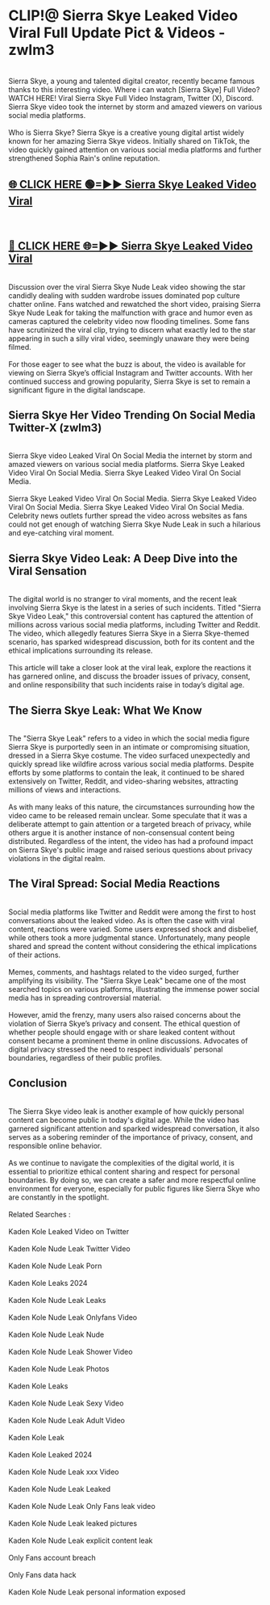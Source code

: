 # CLIP!@ Sierra Skye Leaked Video Viral Full Update Pict & Videos - zwlm3
<br>
Sierra Skye, a young and talented digital creator, recently became famous thanks to this interesting video. Where i can watch [Sierra Skye] Full Video? WATCH HERE! Viral Sierra Skye Full Video Instagram, Twitter (X), Discord. Sierra Skye video took the internet by storm and amazed viewers on various social media platforms.
<br><br>
Who is Sierra Skye? Sierra Skye is a creative young digital artist widely known for her amazing Sierra Skye videos. Initially shared on TikTok, the video quickly gained attention on various social media platforms and further strengthened Sophia Rain's online reputation.
<br>
<h2><a href="https://bestclip.site?title=Sierra_Skye">🌐 CLICK HERE 🟢=►► Sierra Skye Leaked Video Viral</a></h2>
<br>
<h2><a href="https://bestclip.site?title=Sierra_Skye">🔴 CLICK HERE 🌐=►► Sierra Skye Leaked Video Viral</a></h2>
<br>
Discussion over the viral Sierra Skye Nude Leak video showing the star candidly dealing with sudden wardrobe issues dominated pop culture chatter online. Fans watched and rewatched the short video, praising Sierra Skye Nude Leak for taking the malfunction with grace and humor even as cameras captured the celebrity video now flooding timelines. Some fans have scrutinized the viral clip, trying to discern what exactly led to the star appearing in such a silly viral video, seemingly unaware they were being filmed.
<br><br>
For those eager to see what the buzz is about, the video is available for viewing on Sierra Skye’s official Instagram and Twitter accounts. With her continued success and growing popularity, Sierra Skye is set to remain a significant figure in the digital landscape.
<br>
<h2>Sierra Skye Her Video Trending On Social Media Twitter-X (zwlm3)</h2>
<br>
Sierra Skye video Leaked Viral On Social Media the internet by storm and amazed viewers on various social media platforms. Sierra Skye Leaked Video Viral On Social Media. Sierra Skye Leaked Video Viral On Social Media.
<br><br>
Sierra Skye Leaked Video Viral On Social Media. Sierra Skye Leaked Video Viral On Social Media. Sierra Skye Leaked Video Viral On Social Media. Celebrity news outlets further spread the video across websites as fans could not get enough of watching Sierra Skye Nude Leak in such a hilarious and eye-catching viral moment.
<br>
<h2>Sierra Skye Video Leak: A Deep Dive into the Viral Sensation</h2>
<br>
The digital world is no stranger to viral moments, and the recent leak involving Sierra Skye is the latest in a series of such incidents. Titled "Sierra Skye Video Leak," this controversial content has captured the attention of millions across various social media platforms, including Twitter and Reddit. The video, which allegedly features Sierra Skye in a Sierra Skye-themed scenario, has sparked widespread discussion, both for its content and the ethical implications surrounding its release.
<br><br>
This article will take a closer look at the viral leak, explore the reactions it has garnered online, and discuss the broader issues of privacy, consent, and online responsibility that such incidents raise in today’s digital age.
<br>
<h2>The Sierra Skye Leak: What We Know</h2>
<br>
The "Sierra Skye Leak" refers to a video in which the social media figure Sierra Skye is purportedly seen in an intimate or compromising situation, dressed in a Sierra Skye costume. The video surfaced unexpectedly and quickly spread like wildfire across various social media platforms. Despite efforts by some platforms to contain the leak, it continued to be shared extensively on Twitter, Reddit, and video-sharing websites, attracting millions of views and interactions.
<br><br>
As with many leaks of this nature, the circumstances surrounding how the video came to be released remain unclear. Some speculate that it was a deliberate attempt to gain attention or a targeted breach of privacy, while others argue it is another instance of non-consensual content being distributed. Regardless of the intent, the video has had a profound impact on Sierra Skye's public image and raised serious questions about privacy violations in the digital realm.
<br>
<h2>The Viral Spread: Social Media Reactions</h2>
<br>
Social media platforms like Twitter and Reddit were among the first to host conversations about the leaked video. As is often the case with viral content, reactions were varied. Some users expressed shock and disbelief, while others took a more judgmental stance. Unfortunately, many people shared and spread the content without considering the ethical implications of their actions.
<br><br>
Memes, comments, and hashtags related to the video surged, further amplifying its visibility. The "Sierra Skye Leak" became one of the most searched topics on various platforms, illustrating the immense power social media has in spreading controversial material.
<br><br>
However, amid the frenzy, many users also raised concerns about the violation of Sierra Skye’s privacy and consent. The ethical question of whether people should engage with or share leaked content without consent became a prominent theme in online discussions. Advocates of digital privacy stressed the need to respect individuals' personal boundaries, regardless of their public profiles.
<br>
<h2>Conclusion</h2>
<br>
The Sierra Skye video leak is another example of how quickly personal content can become public in today's digital age. While the video has garnered significant attention and sparked widespread conversation, it also serves as a sobering reminder of the importance of privacy, consent, and responsible online behavior.
<br><br>
As we continue to navigate the complexities of the digital world, it is essential to prioritize ethical content sharing and respect for personal boundaries. By doing so, we can create a safer and more respectful online environment for everyone, especially for public figures like Sierra Skye who are constantly in the spotlight.
<br><br>
Related Searches :
<br><br>
Kaden Kole Leaked Video on Twitter
<br><br>
Kaden Kole Nude Leak Twitter Video
<br><br>
Kaden Kole Nude Leak Porn
<br><br>
Kaden Kole Leaks 2024
<br><br>
Kaden Kole Nude Leak Leaks
<br><br>
Kaden Kole Nude Leak Onlyfans Video
<br><br>
Kaden Kole Nude Leak Nude
<br><br>
Kaden Kole Nude Leak Shower Video
<br><br>
Kaden Kole Nude Leak Photos
<br><br>
Kaden Kole Leaks
<br><br>
Kaden Kole Nude Leak Sexy Video
<br><br>
Kaden Kole Nude Leak Adult Video
<br><br>
Kaden Kole Leak
<br><br>
Kaden Kole Leaked 2024
<br><br>
Kaden Kole Nude Leak xxx Video
<br><br>
Kaden Kole Nude Leak Leaked
<br><br>
Kaden Kole Nude Leak Only Fans leak video
<br><br>
Kaden Kole Nude Leak leaked pictures
<br><br>
Kaden Kole Nude Leak explicit content leak
<br><br>
Only Fans account breach
<br><br>
Only Fans data hack
<br><br>
Kaden Kole Nude Leak personal information exposed